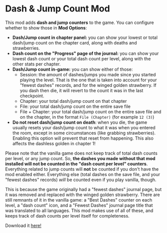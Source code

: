 # Dash & Jump Count Mod

This mod adds **dash and jump counters** to the game. You can configure whether to show those in **Mod Options**:

*   **Dash/Jump count in chapter panel:** you can show your lowest or total dash/jump count on the chapter card, along with deaths and strawberries.
*   **Dash count on the "Progress" page of the journal:** you can show your lowest dash count or your total dash count per level, along with the other stats per chapter.
*   **Dash/Jump count in-game:** you can show either of those:
    *   Session: the amount of dashes/jumps you made since you started playing the level. That is the one that is taken into account for your "fewest dashes" records, and for the winged golden strawberry. If you dash then die, it will revert to the count it was in the last checkpoint.
    *   Chapter: your total dash/jump count on that chapter
    *   File: your total dash/jump count on the entire save file
    *   File + Chapter: your total dash/jump count on the entire save file and on the chapter, in the format `File (Chapter)` (for example `12 (3)`)
*   **Do not reset dash/jump count on death**: when you die, the game usually resets your dash/jump count to what it was when you entered the room, except in some circumstances (like grabbing strawberries). Enabling this option will prevent that reset from happening. This also affects the dashless golden in chapter 1!

Please note that the vanilla game does not keep track of total dash counts per level, or any jump count. So, **the dashes you made without that mod installed will not be counted in the "dash count per level" counters**. Everything related to jump counts will **not** be counted if you don't have the mod enabled either. Everything else (total dashes on the save file, and your "fewest dashes" records) _will_ be counted even if you play vanilla, though.

This is because the game originally had a "fewest dashes" journal page, but it was removed and replaced with the winged golden strawberry. There are still remnants of it in the vanilla game: a "Best Dashes" counter on each level, a "dash count" icon, and a "Fewest Dashes" journal page title that was translated to all languages. This mod makes use of all of these, and keeps track of dash counts per level itself for completeness.

Download it [here!](https://maddie480.ovh/celeste/dl?id=DashCountMod&twoclick=1)
